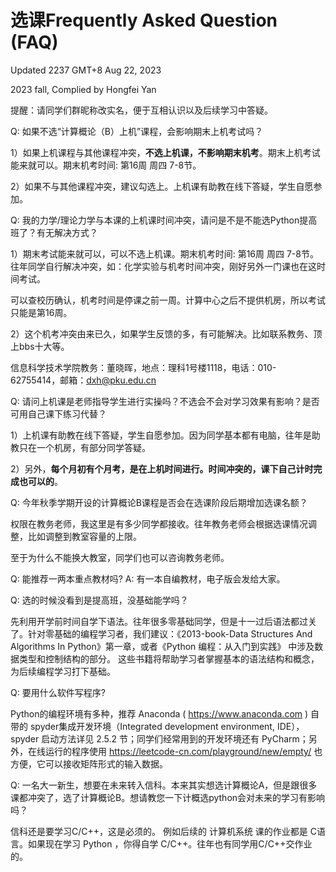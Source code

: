# 选课Frequently Asked Question (FAQ)

Updated 2237 GMT+8 Aug 22, 2023

2023 fall, Complied by Hongfei Yan

提醒：请同学们群昵称改实名，便于互相认识以及后续学习中答疑。

Q: 如果不选“计算概论（B）上机”课程，会影响期末上机考试吗？

1）如果上机课程与其他课程冲突，**不选上机课，不影响期末机考**。期末上机考试能来就可以。期末机考时间: 第16周 周四 7-8节。

2）如果不与其他课程冲突，建议勾选上。上机课有助教在线下答疑，学生自愿参加。



Q: 我的力学/理论力学与本课的上机课时间冲突，请问是不是不能选Python提高班了？有无解决方式？

1）期末考试能来就可以，可以不选上机课。期末机考时间: 第16周 周四 7-8节。往年同学自行解决冲突，如：化学实验与机考时间冲突，刚好另外一门课也在这时间考试。

可以查校历确认，机考时间是停课之前一周。计算中心之后不提供机房，所以考试只能是第16周。

2）这个机考冲突由来已久，如果学生反馈的多，有可能解决。比如联系教务、顶上bbs十大等。

信息科学技术学院教务：董晓晖，地点：理科1号楼1118，电话：010-62755414，邮箱：[dxh@pku.edu.cn](mailto:dxh@pku.edu.cn)



Q: 请问上机课是老师指导学生进行实操吗？不选会不会对学习效果有影响？是否可用自己课下练习代替？

1）上机课有助教在线下答疑，学生自愿参加。因为同学基本都有电脑，往年是助教只在一个机房，有部分同学答疑。

2）另外，**每个月初有个月考，是在上机时间进行。时间冲突的，课下自己计时完成也可以的**。



Q: 今年秋季学期开设的计算概论B课程是否会在选课阶段后期增加选课名额？

权限在教务老师，我这里是有多少同学都接收。往年教务老师会根据选课情况调整，比如调整到教室容量的上限。

至于为什么不能换大教室，同学们也可以咨询教务老师。



Q: 能推荐一两本重点教材吗?  A: 有一本自编教材，电子版会发给大家。



Q: 选的时候没看到是提高班，没基础能学吗？

先利用开学前时间自学下语法。往年很多零基础同学，但是十一过后语法都过关了。针对零基础的编程学习者，我们建议：《2013-book-Data Structures And Algorithms In Python》第一章，或者《Python 编程：从入门到实践》 中涉及数据类型和控制结构的部分。 这些书籍将帮助学习者掌握基本的语法结构和概念，为后续编程学习打下基础。



Q: 要用什么软件写程序?

Python的编程环境有多种，推荐 Anaconda ( https://www.anaconda.com ) ⾃带的 spyder集成开发环境（Integrated development environment, IDE）， spyder 启动⽅法详⻅ 2.5.2 节；同学们经常⽤到的开发环境还有 PyCharm；另外，在线运⾏的程序使⽤ https://leetcode-cn.com/playground/new/empty/ 也⽅便，它可以接收矩阵形式的输⼊数据。



Q: 一名大一新生，想要在未来转入信科。本来其实想选计算概论A，但是跟很多课都冲突了，选了计算概论B。想请教您一下计概选python会对未来的学习有影响吗？

信科还是要学习C/C++，这是必须的。 例如后续的 计算机系统 课的作业都是 C语言。如果现在学习 Python ，你得自学 C/C++。往年也有同学用C/C++交作业的。